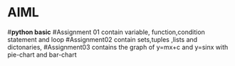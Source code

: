 # AIML
#<b>python basic</b>
#Assignment 01 contain variable, function,condition statement and loop
#Assignment02 contain sets,tuples ,lists and dictonaries,
#Assignment03 contains the graph of y=mx+c and y=sinx with pie-chart and bar-chart
